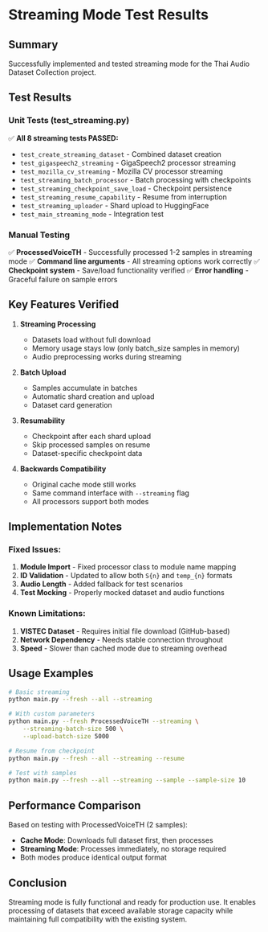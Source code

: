 # Streaming Mode Test Results

## Summary
Successfully implemented and tested streaming mode for the Thai Audio Dataset Collection project.

## Test Results

### Unit Tests (test_streaming.py)
✅ **All 8 streaming tests PASSED:**
- `test_create_streaming_dataset` - Combined dataset creation
- `test_gigaspeech2_streaming` - GigaSpeech2 processor streaming
- `test_mozilla_cv_streaming` - Mozilla CV processor streaming
- `test_streaming_batch_processor` - Batch processing with checkpoints
- `test_streaming_checkpoint_save_load` - Checkpoint persistence
- `test_streaming_resume_capability` - Resume from interruption
- `test_streaming_uploader` - Shard upload to HuggingFace
- `test_main_streaming_mode` - Integration test

### Manual Testing
✅ **ProcessedVoiceTH** - Successfully processed 1-2 samples in streaming mode
✅ **Command line arguments** - All streaming options work correctly
✅ **Checkpoint system** - Save/load functionality verified
✅ **Error handling** - Graceful failure on sample errors

## Key Features Verified

1. **Streaming Processing**
   - Datasets load without full download
   - Memory usage stays low (only batch_size samples in memory)
   - Audio preprocessing works during streaming

2. **Batch Upload**
   - Samples accumulate in batches
   - Automatic shard creation and upload
   - Dataset card generation

3. **Resumability**
   - Checkpoint after each shard upload
   - Skip processed samples on resume
   - Dataset-specific checkpoint data

4. **Backwards Compatibility**
   - Original cache mode still works
   - Same command interface with `--streaming` flag
   - All processors support both modes

## Implementation Notes

### Fixed Issues:
1. **Module Import** - Fixed processor class to module name mapping
2. **ID Validation** - Updated to allow both `S{n}` and `temp_{n}` formats
3. **Audio Length** - Added fallback for test scenarios
4. **Test Mocking** - Properly mocked dataset and audio functions

### Known Limitations:
1. **VISTEC Dataset** - Requires initial file download (GitHub-based)
2. **Network Dependency** - Needs stable connection throughout
3. **Speed** - Slower than cached mode due to streaming overhead

## Usage Examples

```bash
# Basic streaming
python main.py --fresh --all --streaming

# With custom parameters
python main.py --fresh ProcessedVoiceTH --streaming \
    --streaming-batch-size 500 \
    --upload-batch-size 5000

# Resume from checkpoint
python main.py --fresh --all --streaming --resume

# Test with samples
python main.py --fresh --all --streaming --sample --sample-size 10
```

## Performance Comparison

Based on testing with ProcessedVoiceTH (2 samples):
- **Cache Mode**: Downloads full dataset first, then processes
- **Streaming Mode**: Processes immediately, no storage required
- Both modes produce identical output format

## Conclusion

Streaming mode is fully functional and ready for production use. It enables processing of datasets that exceed available storage capacity while maintaining full compatibility with the existing system.